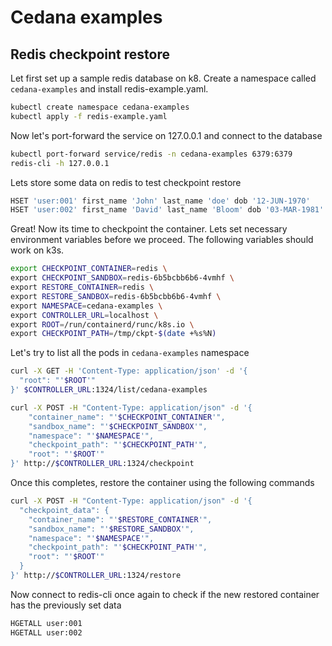# Cedana examples

## Redis checkpoint restore

Let first set up a sample redis database on k8. Create a namespace called `cedana-examples` and install redis-example.yaml.

```bash
kubectl create namespace cedana-examples
kubectl apply -f redis-example.yaml
```
Now let's port-forward the service on 127.0.0.1 and connect to the database 

```bash
kubectl port-forward service/redis -n cedana-examples 6379:6379
redis-cli -h 127.0.0.1
```

Lets store some data on redis to test checkpoint restore

```bash
HSET 'user:001' first_name 'John' last_name 'doe' dob '12-JUN-1970'
HSET 'user:002' first_name 'David' last_name 'Bloom' dob '03-MAR-1981'
```

Great! Now its time to checkpoint the container. Lets set necessary environment variables before we proceed. The following variables should work on k3s.

```bash
export CHECKPOINT_CONTAINER=redis \
export CHECKPOINT_SANDBOX=redis-6b5bcbb6b6-4vmhf \
export RESTORE_CONTAINER=redis \
export RESTORE_SANDBOX=redis-6b5bcbb6b6-4vmhf \
export NAMESPACE=cedana-examples \
export CONTROLLER_URL=localhost \
export ROOT=/run/containerd/runc/k8s.io \
export CHECKPOINT_PATH=/tmp/ckpt-$(date +%s%N)
```
Let's try to list all the pods in `cedana-examples` namespace

```bash
curl -X GET -H 'Content-Type: application/json' -d '{
  "root": "'$ROOT'"
}' $CONTROLLER_URL:1324/list/cedana-examples
```

```bash
curl -X POST -H "Content-Type: application/json" -d '{
    "container_name": "'$CHECKPOINT_CONTAINER'",
    "sandbox_name": "'$CHECKPOINT_SANDBOX'",
    "namespace": "'$NAMESPACE'",
    "checkpoint_path": "'$CHECKPOINT_PATH'",
    "root": "'$ROOT'"
}' http://$CONTROLLER_URL:1324/checkpoint
```

Once this completes, restore the container using the following commands

```bash
curl -X POST -H "Content-Type: application/json" -d '{
  "checkpoint_data": {
    "container_name": "'$RESTORE_CONTAINER'",
    "sandbox_name": "'$RESTORE_SANDBOX'",
    "namespace": "'$NAMESPACE'",
    "checkpoint_path": "'$CHECKPOINT_PATH'",
    "root": "'$ROOT'"
  }
}' http://$CONTROLLER_URL:1324/restore
```

Now connect to redis-cli once again to check if the new restored container has the previously set data

```bash
HGETALL user:001
HGETALL user:002
```
